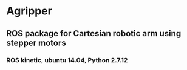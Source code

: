 # Agripper
## ROS package for Cartesian robotic arm using stepper motors 



### ROS kinetic, ubuntu 14.04, Python 2.7.12
